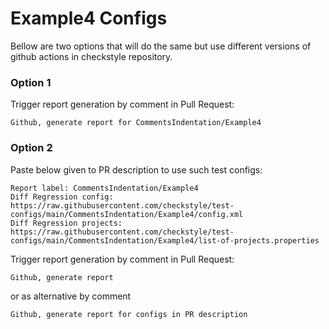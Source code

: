 # Example4 Configs

Bellow are two options that will do the same but use different versions
of github actions in checkstyle repository.


### Option 1
Trigger report generation by comment in Pull Request:
```
Github, generate report for CommentsIndentation/Example4
```

### Option 2

Paste below given to PR description to use such test configs:
```
Report label: CommentsIndentation/Example4
Diff Regression config: https://raw.githubusercontent.com/checkstyle/test-configs/main/CommentsIndentation/Example4/config.xml
Diff Regression projects: https://raw.githubusercontent.com/checkstyle/test-configs/main/CommentsIndentation/Example4/list-of-projects.properties
```

Trigger report generation by comment in Pull Request:
```
Github, generate report
```
or as alternative by comment
```
Github, generate report for configs in PR description
```
